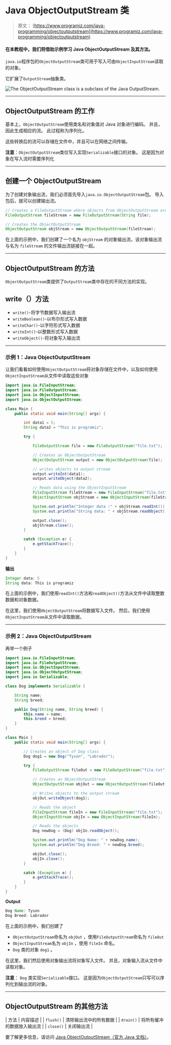 # Java ObjectOutputStream 类

> 原文： [https://www.programiz.com/java-programming/objectoutputstream](https://www.programiz.com/java-programming/objectoutputstream)

#### 在本教程中，我们将借助示例学习 Java ObjectOutputStream 及其方法。

`java.io`程序包的`ObjectOutputStream`类可用于写入可由`ObjectInputStream`读取的对象。

它扩展了`OutputStream`抽象类。

![The ObjectOutputStream class is a subclass of the Java OutputStream.](img/d1e43b230dc653ee7b66e1e636e18cee.png "Java ObjectOutputStream Class")

* * *

## ObjectOutputStream 的工作

基本上，`ObjectOutputStream`使用类名和对象值对 Java 对象进行编码。 并且，因此生成相应的流。 此过程称为序列化。

这些转换后的流可以存储在文件中，并且可以在网络之间传输。

**注意**：`ObjectOutputStream`类仅写入实现`Serializable`接口的对象。 这是因为对象在写入流时需要序列化

* * *

## 创建一个 ObjectOutputStream

为了创建对象输出流，我们必须首先导入`java.io.ObjectOutputStream`包。 导入包后，就可以创建输出流。

```java
// Creates a FileOutputStream where objects from ObjectOutputStream are written
FileOutputStream fileStream = new FileOutputStream(String file);

// Creates the ObjectOutputStream
ObjectOutputStream objStream = new ObjectOutputStream(fileStream); 
```

在上面的示例中，我们创建了一个名为 `objStream` 的对象输出流，该对象输出流与名为 `fileStream` 的文件输出流链接在一起。

* * *

## ObjectOutputStream 的方法

`ObjectOutputStream`类提供了`OutputStream`类中存在的不同方法的实现。

## write（）方法

*   `write()`-将字节数据写入输出流
*   `writeBoolean()`-以布尔形式写入数据
*   `writeChar()`-以字符形式写入数据
*   `writeInt()`-以整数形式写入数据
*   `writeObject()`-将对象写入输出流

* * *

### 示例 1：Java ObjectOutputStream

让我们看看如何使用`ObjectOutputStream`将对象存储在文件中，以及如何使用`ObjectInputStream`从文件中读取这些对象

```java
import java.io.FileInputStream;
import java.io.FileOutputStream;
import java.io.ObjectInputStream;
import java.io.ObjectOutputStream;

class Main {
    public static void main(String[] args) {

        int data1 = 5;
        String data2 = "This is programiz";

        try {

            FileOutputStream file = new FileOutputStream("file.txt");

            // Creates an ObjectOutputStream
            ObjectOutputStream output = new ObjectOutputStream(file);

            // writes objects to output stream
            output.writeInt(data1);
            output.writeObject(data2);

            // Reads data using the ObjectInputStream
            FileInputStream fileStream = new FileInputStream("file.txt");
            ObjectInputStream objStream = new ObjectInputStream(fileStream);

            System.out.println("Integer data :" + objStream.readInt());
            System.out.println("String data: " + objStream.readObject());

            output.close();
            objStream.close();
        }

        catch (Exception e) {
            e.getStackTrace();
        }
    }
} 
```

**输出**

```java
Integer data: 5
String data: This is programiz 
```

在上面的示例中，我们使用`readInt()`方法和`readObject()`方法从文件中读取整数数据和对象数据。

在这里，我们使用`ObjectOutputStream`将数据写入文件。 然后，我们使用`ObjectInputStream`从文件中读取数据。

* * *

### 示例 2：Java ObjectOutputStream

再举一个例子

```java
import java.io.FileInputStream;
import java.io.FileOutputStream;
import java.io.ObjectInputStream;
import java.io.ObjectOutputStream;
import java.io.Serializable;

class Dog implements Serializable {

    String name;
    String breed;

    public Dog(String name, String breed) {
        this.name = name;
        this.breed = breed;
    }
}

class Main {
    public static void main(String[] args) {

        // Creates an object of Dog class
        Dog dog1 = new Dog("Tyson", "Labrador");

        try {
            FileOutputStream fileOut = new FileOutputStream("file.txt");

            // Creates an ObjectOutputStream
            ObjectOutputStream objOut = new ObjectOutputStream(fileOut);

            // Writes objects to the output stream
            objOut.writeObject(dog1);

            // Reads the object
            FileInputStream fileIn = new FileInputStream("file.txt");
            ObjectInputStream objIn = new ObjectInputStream(fileIn);

            // Reads the objects
            Dog newDog = (Dog) objIn.readObject();

            System.out.println("Dog Name: " + newDog.name);
            System.out.println("Dog Breed: " + newDog.breed);

            objOut.close();
            objIn.close();
        }

        catch (Exception e) {
            e.getStackTrace();
        }
    }
} 
```

**Output**

```java
Dog Name: Tyson
Dog Breed: Labrador 
```

在上面的示例中，我们创建了

*   `ObjectOutputStream`命名为 `objOut` ，使用`FileOutputStream`命名为 `fileOut`
*   `ObjectInputStream`名为 `objIn` ，使用 `fileIn` 命名。
*   `Dog` 类的对象 `dog1` 。

在这里，我们然后使用对象输出流将对象写入文件。 并且，对象输入流从文件中读取对象。

**注意**： `Dog` 类实现`Serializable`接口。 这是因为`ObjectOutputStream`只写可以序列化到输出流的对象。

* * *

## ObjectOutputStream 的其他方法

| 方法 | 内容描述 |
| `flush()` | 清除输出流中的所有数据 |
| `drain()` | 将所有缓冲的数据放入输出流 |
| `close()` | 关闭输出流 |

要了解更多信息，请访问 [Java ObjectOutputStream（官方 Java 文档）](https://docs.oracle.com/javase/7/docs/api/java/io/ObjectOutputStream.html# "Java ObjectOutputStream (official Java documentation)")。
